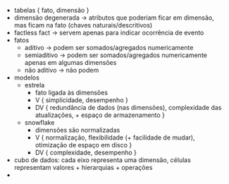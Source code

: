 * tabelas { fato, dimensão }
* dimensão degenerada -> atributos que poderiam ficar em dimensão, mas ficam na fato (chaves naturais/descritivos)
* factless fact -> servem apenas para indicar ocorrência de evento
* fatos
	* aditivo -> podem ser somados/agregados numericamente
	* semiaditivo -> podem ser somados/agregados numericamente apenas em algumas dimensões
	* não aditivo -> não podem
* modelos
	* estrela
		* fato ligada às dimensões
		* V { simplicidade, desempenho }
		* DV { redundância de dados (nas dimensões), complexidade das atualizações, + espaço de armazenamento }
	* snowflake
		* dimensões são normalizadas
		* V { normalização, flexibilidade (+ facilidade de mudar), otimização de espaço em disco }
		* DV { complexidade, desempenho }
* cubo de dados:  cada eixo representa uma dimensão, células representam valores + hierarquias + operações
* 